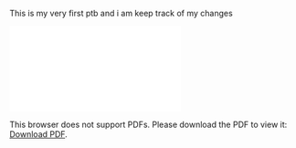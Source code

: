 This is my very first ptb and i am keep track of my changes

<embed src="/main.pdf"  type="application/pdf">
    <p>This browser does not support PDFs. Please download the PDF to view it: <a href="main.pdf">Download PDF</a>.</p>
</embed>

<object data="/main.pdf" type="application/pdf" width="100%"> 
</object>
